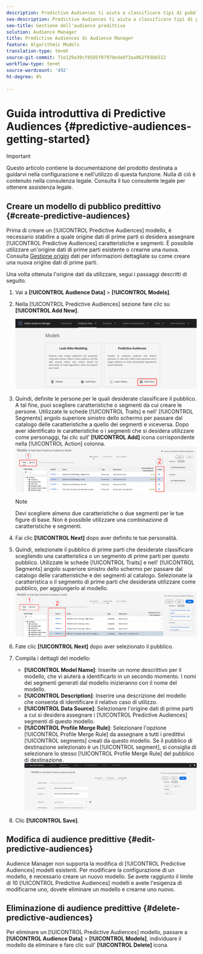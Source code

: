 ```yaml
---
description: Predictive Audiences ti aiuta a classificare tipi di pubblico sconosciuti in utenti tipo distinti in tempo reale utilizzando la scienza dei dati.
seo-description: Predictive Audiences ti aiuta a classificare tipi di pubblico sconosciuti in utenti tipo distinti in tempo reale utilizzando la scienza dei dati.
seo-title: Gestione dell'audience predittiva
solution: Audience Manager
title: Predictive Audiences di Audience Manager
feature: Algorithmic Models
translation-type: tm+mt
source-git-commit: 71e129a39cf85d5f07979ede8f3aa862f93b6512
workflow-type: tm+mt
source-wordcount: '492'
ht-degree: 8%

---
```



# Guida introduttiva di Predictive Audiences {#predictive-audiences-getting-started}

>[!IMPORTANT]
>Questo articolo contiene la documentazione del prodotto destinata a guidarvi nella configurazione e nell&#39;utilizzo di questa funzione. Nulla di ciò è contenuto nella consulenza legale. Consulta il tuo consulente legale per ottenere assistenza legale.

## Creare un modello di pubblico predittivo {#create-predictive-audiences}

Prima di creare un [!UICONTROL Predictive Audiences] modello, è necessario stabilire a quale origine dati di prime parti si desidera assegnare [!UICONTROL Predictive Audiences] caratteristiche e segmenti. È possibile utilizzare un&#39;origine dati di prime parti esistente o crearne una nuova. Consulta [Gestione origini](https://docs.adobe.com/content/help/en/audience-manager/user-guide/features/data-sources/manage-datasources.html) dati per informazioni dettagliate su come creare una nuova origine dati di prime parti.

Una volta ottenuta l&#39;origine dati da utilizzare, segui i passaggi descritti di seguito.

1. Vai a **[!UICONTROL Audience Data]** > **[!UICONTROL Models]**.
1. Nella [!UICONTROL Predictive Audiences] sezione fare clic su **[!UICONTROL Add New]**.

   ![smart-persona-add](assets/predictive-audiences-add.png)

1. Quindi, definite le persone per le quali desiderate classificare il pubblico. A tal fine, puoi scegliere caratteristiche o segmenti da cui creare le persone. Utilizzate le schede [!UICONTROL Traits] e nell&#39; [!UICONTROL Segments] angolo superiore sinistro dello schermo per passare dal catalogo delle caratteristiche a quello dei segmenti e viceversa. Dopo aver identificato le caratteristiche o i segmenti che si desidera utilizzare come personaggi, fai clic sull’ **[!UICONTROL Add]** icona corrispondente nella [!UICONTROL Action] colonna.
   ![smart-persona-select-personas](assets/predictive-audiences-persona.png)
   >[!NOTE]
   >Devi scegliere almeno due caratteristiche o due segmenti per le tue figure di base. Non è possibile utilizzare una combinazione di caratteristiche e segmenti.
1. Fai clic **[!UICONTROL Next]** dopo aver definito le tue personalità.
1. Quindi, selezionate il pubblico di prime parti che desiderate classificare scegliendo una caratteristica o un segmento di prime parti per questo pubblico. Utilizzate le schede [!UICONTROL Traits] e nell&#39; [!UICONTROL Segments] angolo superiore sinistro dello schermo per passare dal catalogo delle caratteristiche e dei segmenti al catalogo. Selezionate la caratteristica o il segmento di prime parti che desiderate utilizzare come pubblico, per aggiungerlo al modello.
   ![smart-persona-select-audience](assets/predictive-audiences-audience.png)
1. Fate clic **[!UICONTROL Next]** dopo aver selezionato il pubblico.
1. Compila i dettagli del modello:
   * **[!UICONTROL Model Name]**: Inserite un nome descrittivo per il modello, che vi aiuterà a identificarlo in un secondo momento. I nomi dei segmenti generati dal modello inizieranno con il nome del modello.
   * **[!UICONTROL Description]**: Inserire una descrizione del modello che consenta di identificare il relativo caso di utilizzo.
   * **[!UICONTROL Data Source]**: Selezionare l&#39;origine dati di prime parti a cui si desidera assegnare i [!UICONTROL Predictive Audiences] segmenti di questo modello.
   * **[!UICONTROL Profile Merge Rule]**: Selezionare l&#39;opzione [!UICONTROL Profile Merge Rule] da assegnare a tutti i predittivi [!UICONTROL segments] creati da questo modello. Se il pubblico di destinazione selezionato è un [!UICONTROL segment], si consiglia di selezionare lo stesso [!UICONTROL Profile Merge Rule] del pubblico di destinazione.
      ![predictive-audience-save](assets/predictive-audiences-save.png)
1. Clic **[!UICONTROL Save]**.

## Modifica di audience predittive {#edit-predictive-audiences}

 Audience Manager non supporta la modifica di [!UICONTROL Predictive Audiences] modelli esistenti. Per modificare la configurazione di un modello, è necessario creare un nuovo modello. Se avete raggiunto il limite di 10 [!UICONTROL Predictive Audiences] modelli e avete l&#39;esigenza di modificarne uno, dovete eliminare un modello e crearne uno nuovo.

## Eliminazione di audience predittive {#delete-predictive-audiences}

Per eliminare un [!UICONTROL Predictive Audiences] modello, passare a **[!UICONTROL Audience Data]** > **[!UICONTROL Models]**, individuare il modello da eliminare e fare clic sull&#39; **[!UICONTROL Delete]** icona.

